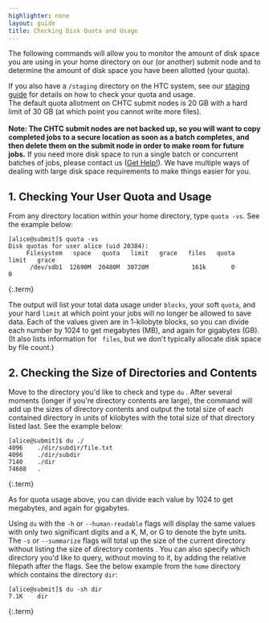 ```yaml
---
highlighter: none
layout: guide
title: Checking Disk Quota and Usage
---
```


The following commands will allow you to monitor the amount of disk
space you are using in your home directory on our (or another) submit node and to determine the
amount of disk space you have been allotted (your quota).

If you also have a `/staging` directory on the HTC system, see our 
[staging guide](file-avail-largedata.html#5-checking-your-quota-data-use-and-file-counts) for 
details on how to check your quota and usage. 
\
The default quota allotment on CHTC submit nodes is 20 GB with a hard
limit of 30 GB (at which point you cannot write more files).\
\
**Note: The CHTC submit nodes are not backed up, so you will want to
copy completed jobs to a secure location as soon as a batch completes,
and then delete them on the submit node in order to make room for future
jobs.** If you need more disk space to run a single batch or concurrent
batches of jobs, please contact us ([Get Help!](get-help.html)). We have multiple ways of dealing with large disk space
requirements to make things easier for you.


**1. Checking Your User Quota and Usage**
-------------------------------------

From any directory location within your home directory, type
`quota -vs`. See the example below:

``` 
[alice@submit]$ quota -vs
Disk quotas for user alice (uid 20384): 
     Filesystem   space   quota   limit   grace   files   quota   limit   grace
      /dev/sdb1  12690M  20480M  30720M            161k       0       0        
```
{:.term}

The output will list your total data usage under `blocks`, your soft
`quota`, and your hard `limit` at which point your jobs will no longer
be allowed to save data. Each of the values given are in 1-kilobyte
blocks, so you can divide each number by 1024 to get megabytes (MB), and
again for gigabytes (GB). (It also lists information for ` files`, but
we don\'t typically allocate disk space by file count.)

**2. Checking the Size of Directories and Contents**
------------------------------------------------

Move to the directory you\'d like to check and type `du` . After several
moments (longer if you\'re directory contents are large), the command
will add up the sizes of directory contents and output the total size of
each contained directory in units of kilobytes with the total size of
that directory listed last. See the example below:

``` 
[alice@submit]$ du ./
4096    ./dir/subdir/file.txt
4096    ./dir/subdir
7140    ./dir
74688   .
```
{:.term}

As for quota usage above, you can divide each value by 1024 to get
megabytes, and again for gigabytes.

Using `du` with the `-h` or `--human-readable` flags will display the
same values with only two significant digits and a K, M, or G to denote
the byte units. The `-s` or `--summarize` flags will total up the size
of the current directory without listing the size of directory contents
. You can also specify which directory you\'d like to query, without
moving to it, by adding the relative filepath after the flags. See the
below example from the `home` directory which contains the directory
`dir`:

``` 
[alice@submit]$ du -sh dir
7.1K    dir
```
{:.term}

